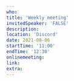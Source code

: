 ```yaml
---
who: 
title: 'Weekly meeting'
invitedSpeaker: 'FALSE'
description: 
location: 'Discord'
date: 2021-08-06
startTime: '11:00'
endTime: '12:30'
onlinemeeting: 
link: 
extra: 
---
```

